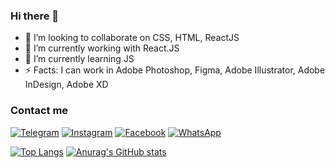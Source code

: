 ### Hi there 👋

- 👯 I’m looking to collaborate on CSS, HTML, ReactJS
- 🔭 I’m currently working with React.JS
- 🌱 I’m currently learning JS
- ⚡ Facts: I can work in Adobe Photoshop, Figma, Adobe Illustrator, Adobe InDesign, Adobe XD


### Contact me 
[![Telegram](https://img.shields.io/badge/-Telegram-000000??style=flat-square&logo=Telegram&logoColor=00FFDE&padding=10)](https://web.telegram.org/)
[![Instagram](https://img.shields.io/badge/-Instagram-000000??style=flat-square&logo=Instagram&logoColor=00FFDE)](https://www.instagram.com/aiz.abdukulova/?hl=ru)
[![Facebook](https://img.shields.io/badge/-Facebook-000000??style=flat-square&logo=Facebook&logoColor=00FFDE)](https://www.facebook.com/aizada.abdukulova.9/)
[![WhatsApp](https://img.shields.io/badge/-WhatsApp-000000??style=flat-square&logo=WhatsApp&logoColor=00FFDE)](https://web.whatsapp.com/)




[![Top Langs](https://github-readme-stats.vercel.app/api/top-langs/?username=Aizat-Ab&layout=compact&bg_color=172f45&text_color=f1f1eb)](https://github.com/Aizat-Ab/github-readme-stats)
[![Anurag's GitHub stats](https://github-readme-stats.vercel.app/api?username=Aizat-Ab&show_icons=true&bg_color=172f45&text_color=f1f1eb&icon_color=38a0ff&title_colorbddfff)](https://github.com/Aizat-Ab/github-readme-stats)

